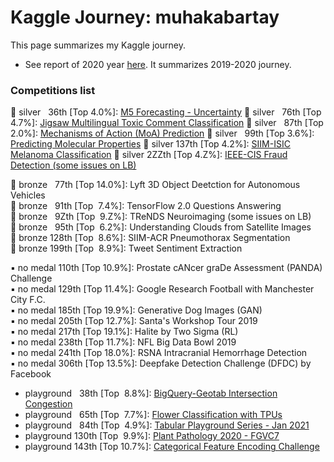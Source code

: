 # Kaggle Journey: muhakabartay
This page summarizes my Kaggle journey.

* See report of 2020 year [here](https://github.com/kabartay/kaggle-journey-muhakabartay/blob/main/report_2020.md). It summarizes 2019-2020 journey.  

### Competitions list

🔹 silver &nbsp;&nbsp;36th [Top 4.0%]: [M5 Forecasting - Uncertainty](https://www.kaggle.com/c/m5-forecasting-uncertainty) 
🔹 silver &nbsp;&nbsp;76th [Top 4.7%]: [Jigsaw Multilingual Toxic Comment Classification](https://www.kaggle.com/c/jigsaw-multilingual-toxic-comment-classification)
🔹 silver &nbsp;&nbsp;87th [Top 2.0%]: [Mechanisms of Action (MoA) Prediction](https://www.kaggle.com/c/lish-moa)
🔹 silver &nbsp;&nbsp;99th [Top 3.6%]: [Predicting Molecular Properties](https://www.kaggle.com/c/champs-scalar-coupling)
🔹 silver 137th [Top 4.2%]: [SIIM-ISIC Melanoma Classification](https://www.kaggle.com/c/siim-isic-melanoma-classification)
🔹 silver 2ZZth [Top 4.Z%]: [IEEE-CIS Fraud Detection (some issues on LB)](https://www.kaggle.com/c/ieee-fraud-detection/)

🔸 bronze &nbsp;&nbsp;77th [Top 14.0%]: Lyft 3D Object Deetction for Autonomous Vehicles  
🔸 bronze &nbsp;&nbsp;91th [Top &nbsp;7.4%]: TensorFlow 2.0 Questions Answering  
🔸 bronze &nbsp;&nbsp;9Zth [Top &nbsp;9.Z%]: TReNDS Neuroimaging (some issues on LB)  
🔸 bronze &nbsp;&nbsp;95th [Top &nbsp;6.2%]: Understanding Clouds from Satellite Images  
🔸 bronze 128th [Top &nbsp;8.6%]: SIIM-ACR Pneumothorax Segmentation  
🔸 bronze 199th [Top &nbsp;8.9%]: Tweet Sentiment Extraction  

▪️ no medal 110th [Top 10.9%]: Prostate cANcer graDe Assessment (PANDA) Challenge  
▪️ no medal 129th [Top 11.4%]: Google Research Football with Manchester City F.C.  
▪️ no medal 185th [Top 19.9%]: Generative Dog Images (GAN)  
▪️ no medal 205th [Top 12.7%]: Santa's Workshop Tour 2019  
▪️ no medal 217th [Top 19.1%]: Halite by Two Sigma (RL)  
▪️ no medal 238th [Top 11.7%]: NFL Big Data Bowl 2019  
▪️ no medal 241th [Top 18.0%]: RSNA Intracranial Hemorrhage Detection  
▪️ no medal 306th [Top 13.5%]: Deepfake Detection Challenge (DFDC) by Facebook  

- playground &nbsp;&nbsp;38th [Top &nbsp;8.8%]: [BigQuery-Geotab Intersection Congestion](https://www.kaggle.com/c/bigquery-geotab-intersection-congestion)
- playground &nbsp;&nbsp;65th [Top &nbsp;7.7%]: [Flower Classification with TPUs](https://www.kaggle.com/c/flower-classification-with-tpus)
- playground &nbsp;&nbsp;84th [Top &nbsp;4.9%]: [Tabular Playground Series - Jan 2021](https://www.kaggle.com/c/tabular-playground-series-jan-2021)
- playground 130th [Top &nbsp;9.9%]: [Plant Pathology 2020 - FGVC7](https://www.kaggle.com/c/plant-pathology-2020-fgvc7)
- playground 143th [Top 10.7%]: [Categorical Feature Encoding Challenge](https://www.kaggle.com/c/cat-in-the-dat)
